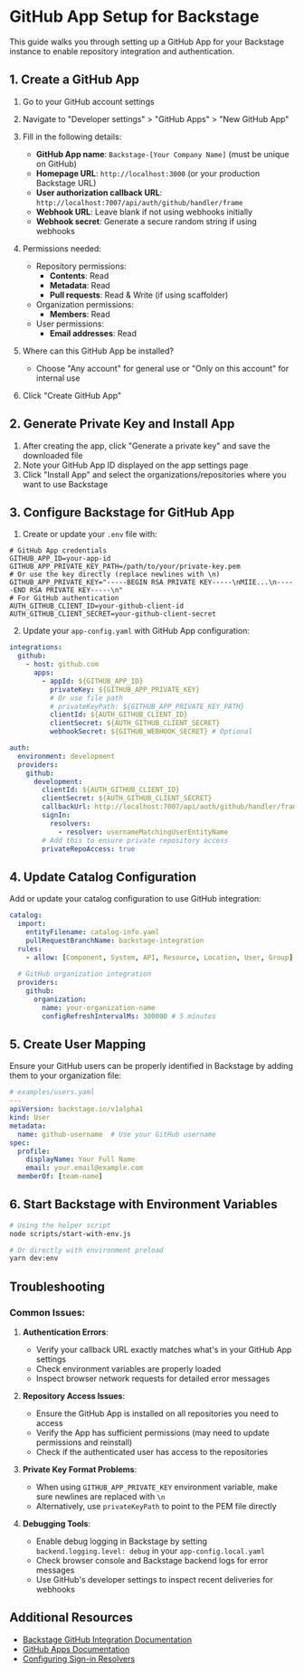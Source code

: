 # GitHub App Setup for Backstage

This guide walks you through setting up a GitHub App for your Backstage instance to enable repository integration and authentication.

## 1. Create a GitHub App

1. Go to your GitHub account settings
2. Navigate to "Developer settings" > "GitHub Apps" > "New GitHub App"
3. Fill in the following details:
   - **GitHub App name**: `Backstage-[Your Company Name]` (must be unique on GitHub)
   - **Homepage URL**: `http://localhost:3000` (or your production Backstage URL)
   - **User authorization callback URL**: `http://localhost:7007/api/auth/github/handler/frame`
   - **Webhook URL**: Leave blank if not using webhooks initially
   - **Webhook secret**: Generate a secure random string if using webhooks

4. Permissions needed:
   - Repository permissions:
     - **Contents**: Read
     - **Metadata**: Read
     - **Pull requests**: Read & Write (if using scaffolder)
   - Organization permissions:
     - **Members**: Read
   - User permissions:
     - **Email addresses**: Read

5. Where can this GitHub App be installed? 
   - Choose "Any account" for general use or "Only on this account" for internal use

6. Click "Create GitHub App"

## 2. Generate Private Key and Install App

1. After creating the app, click "Generate a private key" and save the downloaded file
2. Note your GitHub App ID displayed on the app settings page
3. Click "Install App" and select the organizations/repositories where you want to use Backstage

## 3. Configure Backstage for GitHub App

1. Create or update your `.env` file with:

```
# GitHub App credentials
GITHUB_APP_ID=your-app-id
GITHUB_APP_PRIVATE_KEY_PATH=/path/to/your/private-key.pem
# Or use the key directly (replace newlines with \n)
GITHUB_APP_PRIVATE_KEY="-----BEGIN RSA PRIVATE KEY-----\nMIIE...\n-----END RSA PRIVATE KEY-----\n"
# For GitHub authentication
AUTH_GITHUB_CLIENT_ID=your-github-client-id
AUTH_GITHUB_CLIENT_SECRET=your-github-client-secret
```

2. Update your `app-config.yaml` with GitHub App configuration:

```yaml
integrations:
  github:
    - host: github.com
      apps:
        - appId: ${GITHUB_APP_ID}
          privateKey: ${GITHUB_APP_PRIVATE_KEY}
          # Or use file path
          # privateKeyPath: ${GITHUB_APP_PRIVATE_KEY_PATH}
          clientId: ${AUTH_GITHUB_CLIENT_ID}
          clientSecret: ${AUTH_GITHUB_CLIENT_SECRET}
          webhookSecret: ${GITHUB_WEBHOOK_SECRET} # Optional

auth:
  environment: development
  providers:
    github:
      development:
        clientId: ${AUTH_GITHUB_CLIENT_ID}
        clientSecret: ${AUTH_GITHUB_CLIENT_SECRET}
        callbackUrl: http://localhost:7007/api/auth/github/handler/frame
        signIn:
          resolvers:
            - resolver: usernameMatchingUserEntityName
        # Add this to ensure private repository access
        privateRepoAccess: true
```

## 4. Update Catalog Configuration

Add or update your catalog configuration to use GitHub integration:

```yaml
catalog:
  import:
    entityFilename: catalog-info.yaml
    pullRequestBranchName: backstage-integration
  rules:
    - allow: [Component, System, API, Resource, Location, User, Group]
  
  # GitHub organization integration
  providers:
    github:
      organization:
        name: your-organization-name
        configRefreshIntervalMs: 300000 # 5 minutes
```

## 5. Create User Mapping

Ensure your GitHub users can be properly identified in Backstage by adding them to your organization file:

```yaml
# examples/users.yaml
---
apiVersion: backstage.io/v1alpha1
kind: User
metadata:
  name: github-username  # Use your GitHub username
spec:
  profile:
    displayName: Your Full Name
    email: your.email@example.com
  memberOf: [team-name]
```

## 6. Start Backstage with Environment Variables

```bash
# Using the helper script
node scripts/start-with-env.js

# Or directly with environment preload
yarn dev:env
```

## Troubleshooting

### Common Issues:

1. **Authentication Errors**:
   - Verify your callback URL exactly matches what's in your GitHub App settings
   - Check environment variables are properly loaded
   - Inspect browser network requests for detailed error messages

2. **Repository Access Issues**:
   - Ensure the GitHub App is installed on all repositories you need to access
   - Verify the App has sufficient permissions (may need to update permissions and reinstall)
   - Check if the authenticated user has access to the repositories

3. **Private Key Format Problems**:
   - When using `GITHUB_APP_PRIVATE_KEY` environment variable, make sure newlines are replaced with `\n`
   - Alternatively, use `privateKeyPath` to point to the PEM file directly

4. **Debugging Tools**:
   - Enable debug logging in Backstage by setting `backend.logging.level: debug` in your `app-config.local.yaml`
   - Check browser console and Backstage backend logs for error messages
   - Use GitHub's developer settings to inspect recent deliveries for webhooks

## Additional Resources

- [Backstage GitHub Integration Documentation](https://backstage.io/docs/integrations/github/locations)
- [GitHub Apps Documentation](https://docs.github.com/en/developers/apps/building-github-apps)
- [Configuring Sign-in Resolvers](https://backstage.io/docs/auth/identity-resolver)
